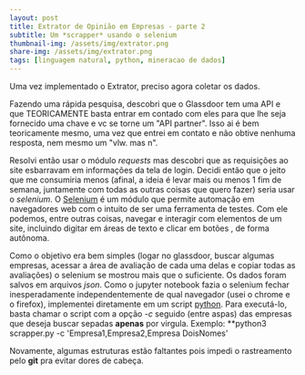 ```yaml
---
layout: post
title: Extrator de Opinião em Empresas - parte 2
subtitle: Um *scrapper* usando o selenium
thumbnail-img: /assets/img/extrator.png
share-img: /assets/img/extrator.png
tags: [linguagem natural, python, mineracao de dados]
---
```


Uma vez implementado o Extrator, preciso agora coletar os dados.

Fazendo uma rápida pesquisa, descobri que o Glassdoor tem uma API e que TEORICAMENTE basta entrar em contado com eles para que lhe seja fornecido uma chave e vc se torne um "API partner". Isso ai é bem teoricamente mesmo, uma vez que entrei em contato e não obtive nenhuma resposta, nem mesmo um "vlw. mas n".

Resolvi então usar o módulo *requests* mas descobri que as requisições ao site esbarravam em informações da tela de login. Decidi então que o jeito que me consumiria menos (afinal, a ideia é levar mais ou menos 1 fim de semana, juntamente com todas as outras coisas que quero fazer) seria usar o *selenium*.
O [Selenium](https://pypi.org/project/selenium/) é um módulo que permite automação em navegadores web com o intuito de ser uma ferramenta de testes. Com ele podemos, entre outras coisas, navegar e interagir com elementos de um site, incluindo digitar em áreas de texto e clicar em botões , de forma autônoma.

Como o objetivo era bem simples (logar no glassdoor, buscar algumas empresas, acessar a área de avaliação de cada uma delas e copiar todas as avaliações) o selenium se mostrou mais que o suficiente. Os dados foram salvos em arquivos *json*.
Como o jupyter notebook fazia o selenium fechar inesperadamente independentemente de qual navegador (usei o chrome e o firefox), implementei diretamente em um script [python](https://github.com/wandgibaut/one_weekeed_projects/blob/master/glassdoor_selenium/scrapper.py).
Para executá-lo, basta chamar o script com a opção *-c* seguido (entre aspas) das empresas que deseja buscar sepadas **apenas** por virgula. Exemplo: **python3 scrapper.py -c 'Empresa1,Empresa2,Empresa DoisNomes'


Novamente, algumas estruturas estão faltantes pois impedi o rastreamento pelo **git** pra evitar dores de cabeça.
